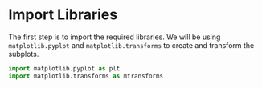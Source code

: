 # Import Libraries

The first step is to import the required libraries. We will be using `matplotlib.pyplot` and `matplotlib.transforms` to create and transform the subplots.

```python
import matplotlib.pyplot as plt
import matplotlib.transforms as mtransforms
```
